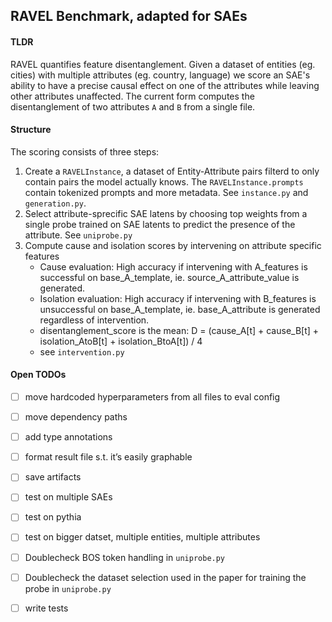 ## RAVEL Benchmark, adapted for SAEs

#### TLDR 
RAVEL quantifies feature disentanglement. Given a dataset of entities (eg. cities) with multiple attributes (eg. country, language) we score an SAE's ability to have a precise causal effect on one of the attributes while leaving other attributes unaffected. The current form computes the disentanglement of two attributes `A` and `B` from a single file.

#### Structure
The scoring consists of three steps:
1. Create a `RAVELInstance`, a dataset of Entity-Attribute pairs filterd to only contain pairs the model actually knows. The `RAVELInstance.prompts` contain tokenized prompts and more metadata. See `instance.py` and `generation.py`.
2. Select attribute-sprecific SAE latens by choosing top weights from a single probe trained on SAE latents to predict the presence of the attribute. See `uniprobe.py`
3. Compute cause and isolation scores by intervening on attribute specific features
    - Cause evaluation: High accuracy if intervening with A_features is successful on base_A_template, ie. source_A_attribute_value is generated.
    - Isolation evaluation: High accuracy if intervening with B_features is unsuccessful on base_A_template, ie. base_A_attribute is generated regardless of intervention.
    - disentanglement_score is the mean: D = (cause_A[t] + cause_B[t] + isolation_AtoB[t] + isolation_BtoA[t]) / 4
    - see `intervention.py`

#### Open TODOs
- [ ] move hardcoded hyperparameters from all files to eval config
- [ ] move dependency paths
- [ ] add type annotations
- [ ] format result file s.t. it’s easily graphable
- [ ] save artifacts
- [ ] test on multiple SAEs
- [ ] test on pythia
- [ ] test on bigger datset, multiple entities, multiple attributes
- [ ] Doublecheck BOS token handling in `uniprobe.py` 
- [ ] Doublecheck the dataset selection used in the paper for training the probe in `uniprobe.py` 
- [ ] write tests

